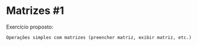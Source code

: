 # Matrizes #1

Exercício proposto: 

    Operações simples com matrizes (preencher matriz, exibir matriz, etc.)